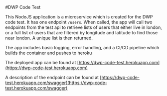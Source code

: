 #DWP Code Test

This NodeJS application is a microservice which is created for the DWP code test. It has one endpoint `/users`.
When called, the app will call two endpoints from the test api to retrieve lists of users that either live in london,
or a full list of users that are filtered by longitude and latitude to find those near london. A unique list is then returned.

The app includes basic logging, error handling, and a CI/CD pipeline which builds the container and pushes to heroku

The deployed app can be found at [https://dwp-code-test.herokuapp.com](https://dwp-code-test.herokuapp.com)

A description of the endpoint can be found at [https://dwp-code-test.herokuapp.com/swagger](https://dwp-code-test.herokuapp.com/swagger)
